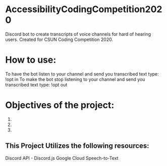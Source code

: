 # AccessibilityCodingCompetition2020
Discord bot to create transcripts of voice channels for hard of hearing users. Created for CSUN Coding Competition 2020.

# How to use:
To have the bot listen to your channel and send you transcribed text type: !opt in
To make the bot stop listening to your channel and send you transcribed text type: !opt out

# Objectives of the project:
1.
2.
3.

## This Project Utilizes the following resources:
Discord API - Discord.js
Google Cloud Speech-to-Text
